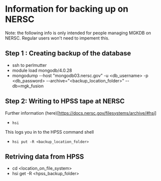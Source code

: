 # Information for backing up on NERSC
Note: the following info is only intended for people managing MGKDB on NERSC. Regular users won't need to impement this.


## Step 1 : Creating backup  of the database 
- ssh to perlmutter
- module load mongodb/4.0.28
- mongodump --host "mongodb03.nersc.gov" -u <db_username> -p <db_password> --archive="<backup_location_folder>" --db=mgk_fusion

## Step 2: Writing to HPSS tape at NERSC
Further information (here)[https://docs.nersc.gov/filesystems/archive/#hsi]
- ```hsi```

This logs you in to the HPSS command shell
- ```hsi put -R <backup_location_folder>```

## Retriving data from HPSS 
- cd <location_on_file_system>
- hsi get -R <hpss_backup_folder> 

